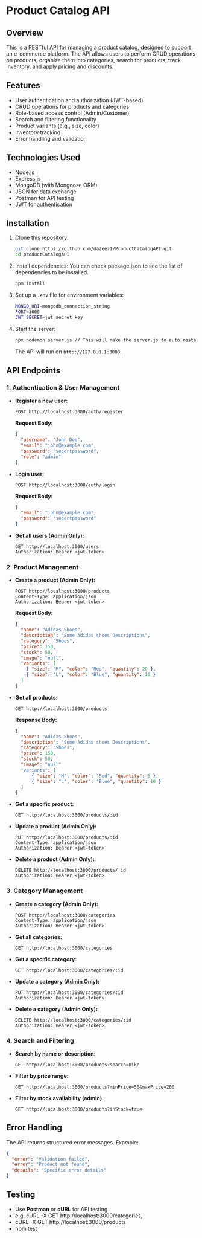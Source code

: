 # Product Catalog API

## Overview

This is a RESTful API for managing a product catalog, designed to support an e-commerce platform. The API allows users to perform CRUD operations on products, organize them into categories, search for products, track inventory, and apply pricing and discounts.

## Features

- User authentication and authorization (JWT-based)
- CRUD operations for products and categories
- Role-based access control (Admin/Customer)
- Search and filtering functionality
- Product variants (e.g., size, color)
- Inventory tracking
- Error handling and validation

## Technologies Used

- Node.js
- Express.js
- MongoDB (with Mongoose ORM)
- JSON for data exchange
- Postman for API testing
- JWT for authentication

## Installation

1. Clone this repository:

   ```sh
   git clone https://github.com/dazeez1/ProductCatalogAPI.git
   cd productCatalogAPI
   ```

2. Install dependencies: You can check package.json to see the list of dependencies to be installed.

   ```sh
   npm install
   ```

3. Set up a `.env` file for environment variables:

   ```sh
   MONGO_URI=mongodb_connection_string
   PORT=3000
   JWT_SECRET=jwt_secret_key
   ```

4. Start the server:
   ```sh
   npx nodemon server.js // This will make the server.js to auto restart
   ```
   The API will run on `http://127.0.0.1:3000`.

## API Endpoints

### 1. Authentication & User Management

- **Register a new user:**

  ```http
  POST http://localhost:3000/auth/register
  ```

  **Request Body:**

  ```json
  {
    "username": "John Doe",
    "email": "john@example.com",
    "password": "secertpassword",
    "role": "admin"
  }
  ```

- **Login user:**

  ```http
  POST http://localhost:3000/auth/login
  ```

  **Request Body:**

  ```json
  {
    "email": "john@example.com",
    "password": "secertpassword"
  }
  ```

- **Get all users (Admin Only):**
  ```http
  GET http://localhost:3000/users
  Authorization: Bearer <jwt-token>
  ```

### 2. Product Management

- **Create a product (Admin Only):**

  ```http
  POST http://localhost:3000/products
  Content-Type: application/json
  Authorization: Bearer <jwt-token>
  ```

  **Request Body:**

  ```json
  {
    "name": "Adidas Shoes",
    "description": "Some Adidas shoes Descriptions",
    "category": "Shoes",
    "price": 150,
    "stock": 50,
    "image": "null",
    "variants": [
      { "size": "M", "color": "Red", "quantity": 20 },
      { "size": "L", "color": "Blue", "quantity": 10 }
    ]
  }
  ```

- **Get all products:**

  ```http
  GET http://localhost:3000/products
  ```

  **Response Body:**

  ```json
  {
    "name": "Adidas Shoes",
    "description": "Some Adidas shoes Descriptions",
    "category": "Shoes",
    "price": 150,
    "stock": 50,
    "image": "null"
    "variants": [
        { "size": "M", "color": "Red", "quantity": 5 },
        { "size": "L", "color": "Blue", "quantity": 10 }
    ]
  }
  ```

- **Get a specific product:**

  ```http
  GET http://localhost:3000/products/:id
  ```

- **Update a product (Admin Only):**

  ```http
  PUT http://localhost:3000/products/:id
  Content-Type: application/json
  Authorization: Bearer <jwt-token>
  ```

- **Delete a product (Admin Only):**
  ```http
  DELETE http://localhost:3000/products/:id
  Authorization: Bearer <jwt-token>
  ```

### 3. Category Management

- **Create a category (Admin Only):**

  ```http
  POST http://localhost:3000/categories
  Content-Type: application/json
  Authorization: Bearer <jwt-token>
  ```

- **Get all categories:**

  ```http
  GET http://localhost:3000/categories
  ```

- **Get a specific category:**

  ```http
  GET http://localhost:3000/categories/:id
  ```

- **Update a category (Admin Only):**

  ```http
  PUT http://localhost:3000/categories/:id
  Authorization: Bearer <jwt-token>
  ```

- **Delete a category (Admin Only):**
  ```http
  DELETE http://localhost:3000/categories/:id
  Authorization: Bearer <jwt-token>
  ```

### 4. Search and Filtering

- **Search by name or description:**

  ```http
  GET http://localhost:3000/products?search=nike
  ```

- **Filter by price range:**

  ```http
  GET http://localhost:3000/products?minPrice=50&maxPrice=200
  ```

- **Filter by stock availability (admin):**
  ```http
  GET http://localhost:3000/products?inStock=true
  ```

## Error Handling

The API returns structured error messages. Example:

```json
{
  "error": "Validation failed",
  "error": "Product not found",
  "details": "Specific error details"
}
```

## Testing

- Use **Postman** or **cURL** for API testing
- e.g. cURL -X GET http://localhost:3000/categories,
- cURL -X GET http://localhost:3000/products
- npm test
